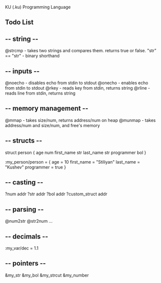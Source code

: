 KU (.ku) Programming Language

## Todo List

-- string --
------------

@strcmp - takes two strings and compares them. returns true or false.
"str" == "str" - binary shorthand

-- inputs --
------------

@noecho - disables echo from stdin to stdout
@onecho - enables echo from stdin to stdout
@rkey - reads key from stdin, returns string
@rline - reads line from stdin, returns string

-- memory management --
-----------------------

@mmap - takes size/num, returns address/num on heap
@munmap - takes address/num and size/num, and free's memory

-- structs --
-------------

struct person {
    age num
    first_name str
    last_name str
    programmer bol
}

:my_person/person = {
    age = 10
    first_name = "Stiliyan"
    last_name = "Kushev"
    programmer = true
}

-- casting --
-------------

?num addr
?str addr
?bol addr
?custom_struct addr

-- parsing --
-------------

@num2str 
@str2num
...

-- decimals --
--------------

:my_var/dec = 1.1

-- pointers --
--------------

&my_str
&my_bol
&my_strcut
&my_number